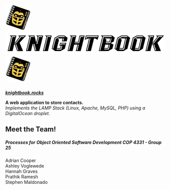 # <img src="/images/logo.png" width="80" height="80"> <img src="/images/knightbookTextLogo.png"> <img src="/images/logo.png" width="80" height="80">
[***knightbook.rocks***](http://knightbook.rocks/)  
  
**A web application to store contacts.**   
*Implements the LAMP Stack (Linux, Apache, MySQL, PHP) using a DigitalOcean droplet.*

## Meet the Team! 
##### Processes for Object Oriented Software Development COP 4331 - Group 25   
Adrian Cooper  
Ashley Voglewede  
Hannah Graves  
Prathik Ramesh  
Stephen Maldonado  
